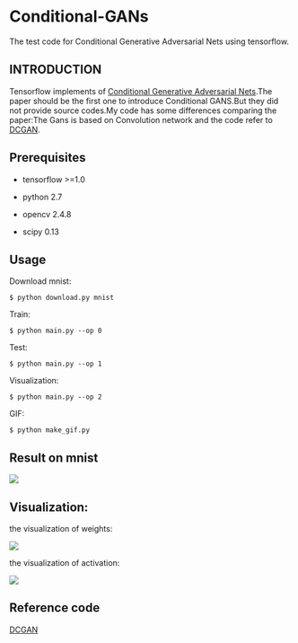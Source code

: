 # Conditional-GANs
The test code for Conditional Generative Adversarial Nets using tensorflow.

## INTRODUCTION

Tensorflow implements of [Conditional Generative Adversarial Nets](https://arxiv.org/abs/1411.1784).The paper should be the first one to introduce Conditional GANS.But they did not provide source codes.My code has some differences comparing the paper:The Gans is based on Convolution network and the code refer to [DCGAN](https://github.com/carpedm20/DCGAN-tensorflow).

## Prerequisites

- tensorflow >=1.0

- python 2.7

- opencv 2.4.8

- scipy 0.13

## Usage

  Download mnist:
  
    $ python download.py mnist
  
  Train:
  
    $ python main.py --op 0
  
  Test:
  
    $ python main.py --op 1
  
  Visualization:
  
    $ python main.py --op 2
    
  GIF:
  
    $ python make_gif.py
  
## Result on mnist

![](images/result.gif)


## Visualization:

the visualization of weights:

![](images/weights.png)

the visualization of activation:

![](images/activations.png)


## Reference code

[DCGAN](https://github.com/carpedm20/DCGAN-tensorflow)
